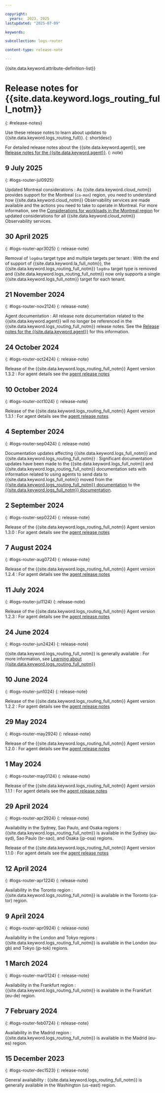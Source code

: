 ```yaml
---

copyright:
  years:  2023, 2025
lastupdated: "2025-07-09"

keywords:

subcollection: logs-router

content-type: release-note

---
```


{{site.data.keyword.attribute-definition-list}}

# Release notes for {{site.data.keyword.logs_routing_full_notm}}
{: #release-notes}

Use these release notes to learn about updates to {{site.data.keyword.logs_routing_full}}.
{: shortdesc}

For detailed release notes about the {{site.data.keyword.agent}}, 
see [Release notes for the {{site.data.keyword.agent}}](/docs/cloud-logs?topic=cloud-logs-release-notes-agent).
{: note}

## 9 July 2025
{: #logs-router-jul0925}

Updated Montreal considerations
:   As {{site.data.keyword.cloud_notm}} provides support for the Montreal (`ca-mon`) region, you need to understand how {{site.data.keyword.cloud_notm}} Observability services are made available and the actions you need to take to operate in Montreal. For more information, see the [Considerations for workloads in the Montreal region](/docs/cloud-logs?topic=cloud-logs-montreal-temp) for updated considerations for all {{site.data.keyword.cloud_notm}} Observability services.


## 30 April 2025
{: #logs-router-apr3025}
{: release-note}

Removal of `logdna` target type and multiple targets per tenant
:   With the end of support of {{site.data.keyword.la_full_notm}}, the {{site.data.keyword.logs_routing_full_notm}} `logdna` target type is removed and {{site.data.keyword.logs_routing_full_notm}} now only supports a single {{site.data.keyword.logs_full_notm}} target for each tenant.

## 21 November 2024
{: #logs-router-nov2124}
{: release-note}

Agent documentation
:   All release note documentation related to the {{site.data.keyword.agent}} will no longer be referenced in the {{site.data.keyword.logs_routing_full_notm}} release notes. See the [Release notes for the {{site.data.keyword.agent}}](/docs/cloud-logs?topic=cloud-logs-release-notes-agent) for this information.

## 24 October 2024
{: #logs-router-oct2424}
{: release-note}

Release of the {{site.data.keyword.logs_routing_full_notm}} Agent version 1.3.2
:   For agent details see the [agent release notes](/docs/cloud-logs?topic=cloud-logs-release-notes-agent#logs-router-agent-oct2424)

## 10 October 2024
{: #logs-router-oct1024}
{: release-note}

Release of the {{site.data.keyword.logs_routing_full_notm}} Agent version 1.3.1
:   For agent details see the [agent release notes](/docs/cloud-logs?topic=cloud-logs-release-notes-agent#logs-router-agent-oct1024)

## 4 September 2024
{: #logs-router-sep0424}
{: release-note}

Documentation updates affecting {{site.data.keyword.logs_full_notm}} and {{site.data.keyword.logs_routing_full_notm}}
:   Significant documentation updates have been made to the {{site.data.keyword.logs_full_notm}} and {{site.data.keyword.logs_routing_full_notm}} documentation sets with information related to using agents to send data to {{site.data.keyword.logs_full_notm}} moved from the [{{site.data.keyword.logs_routing_full_notm}} documentation](/docs/logs-router) to the [{{site.data.keyword.logs_full_notm}} documentation](/docs/cloud-logs).

## 2 September 2024
{: #logs-router-sep0224}
{: release-note}

Release of the {{site.data.keyword.logs_routing_full_notm}} Agent version 1.3.0
:   For agent details see the [agent release notes](/docs/cloud-logs?topic=cloud-logs-release-notes-agent#logs-router-agent-sep0224)

## 7 August 2024
{: #logs-router-aug0724}
{: release-note}

Release of the {{site.data.keyword.logs_routing_full_notm}} Agent version 1.2.4
:   For agent details see the [agent release notes](/docs/cloud-logs?topic=cloud-logs-release-notes-agent#logs-router-agent-aug0724)

## 11 July 2024
{: #logs-router-jul1124}
{: release-note}

Release of the {{site.data.keyword.logs_routing_full_notm}} Agent version 1.2.3
:   For agent details see the [agent release notes](/docs/cloud-logs?topic=cloud-logs-release-notes-agent#logs-router-agent-jul1124)

## 24 June 2024
{: #logs-router-jun2424}
{: release-note}

{{site.data.keyword.logs_routing_full_notm}} is generally available
: For more information, see [Learning about {{site.data.keyword.logs_routing_full_notm}}](/docs/logs-router?topic=logs-router-about)

## 10 June 2024
{: #logs-router-jun1024}
{: release-note}

Release of the {{site.data.keyword.logs_routing_full_notm}} Agent version 1.2.2
:   For agent details see the [agent release notes](/docs/cloud-logs?topic=cloud-logs-release-notes-agent#logs-router-agent-jun1024)


## 29 May 2024
{: #logs-router-may2924}
{: release-note}

Release of the {{site.data.keyword.logs_routing_full_notm}} Agent version 1.2.0
:   For agent details see the [agent release notes](/docs/cloud-logs?topic=cloud-logs-release-notes-agent#logs-router-agent-may2924)


## 1 May 2024
{: #logs-router-may0124}
{: release-note}

Release of the {{site.data.keyword.logs_routing_full_notm}} Agent version 1.1.1
:   For agent details see the [agent release notes](/docs/cloud-logs?topic=cloud-logs-release-notes-agent#logs-router-agent-may0124)


## 29 April 2024
{: #logs-router-apr2924}
{: release-note}

Availability in the Sydney, Sao Paulo, and Osaka regions
:   {{site.data.keyword.logs_routing_full_notm}} is available in the Sydney (au-syd), Sao Paulo (br-sao), and Osaka (jp-osa) regions.

Release of the {{site.data.keyword.logs_routing_full_notm}} Agent version 1.1.0
:   For agent details see the [agent release notes](/docs/cloud-logs?topic=cloud-logs-release-notes-agent#logs-router-agent-apr2924)


## 12 April 2024
{: #logs-router-apr1224}
{: release-note}

Availability in the Toronto region
:   {{site.data.keyword.logs_routing_full_notm}} is available in the Toronto (ca-tor) region.

## 9 April 2024
{: #logs-router-apr0924}
{: release-note}

Availability in the London and Tokyo regions
:   {{site.data.keyword.logs_routing_full_notm}} is available in the London (eu-gb) and Tokyo (jp-tok) regions.

## 1 March 2024
{: #logs-router-mar0124}
{: release-note}

Availability in the Frankfurt region
:   {{site.data.keyword.logs_routing_full_notm}} is available in the Frankfurt (eu-de) region.

## 7 February 2024
{: #logs-router-feb0724}
{: release-note}

Availability in the Madrid region
:   {{site.data.keyword.logs_routing_full_notm}} is available in the Madrid (eu-es) region.

## 15 December 2023
{: #logs-router-dec1523}
{: release-note}

General availability
:   {{site.data.keyword.logs_routing_full_notm}} is generally available in the Washington (us-east) region.
